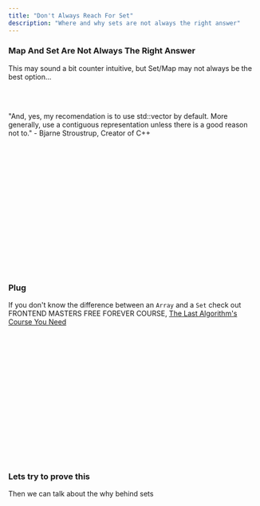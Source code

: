 ```yaml
---
title: "Don't Always Reach For Set"
description: "Where and why sets are not always the right answer"
---
```


### Map And Set Are Not Always The Right Answer
This may sound a bit counter intuitive, but Set/Map may not always be the best
option...

<br/>
<br/>

"And, yes, my recomendation is to use std::vector by default. More generally,
use a contiguous representation unless there is a good reason not to." - Bjarne Stroustrup, Creator of C++

<br/>
<br/>
<br/>
<br/>
<br/>
<br/>
<br/>
<br/>
<br/>
<br/>
<br/>
<br/>
<br/>
<br/>
<br/>

### Plug
If you don't know the difference between an `Array` and a `Set` check out
FRONTEND MASTERS FREE FOREVER COURSE, [The Last Algorithm's Course You
Need](https://frontendmasters.com/courses/algorithms/)

<br/>
<br/>
<br/>
<br/>
<br/>
<br/>
<br/>
<br/>
<br/>
<br/>
<br/>
<br/>
<br/>
<br/>
<br/>

### Lets try to prove this
Then we can talk about the why behind sets

<br/>
<br/>
<br/>
<br/>
<br/>
<br/>
<br/>
<br/>
<br/>
<br/>
<br/>
<br/>
<br/>
<br/>
<br/>

